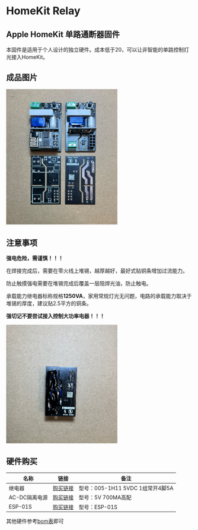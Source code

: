 # HomeKit Relay


## Apple HomeKit 单路通断器固件
本固件是适用于个人设计的独立硬件。成本低于20，可以让非智能的单路控制灯光接入HomeKit。

## 成品图片

<!-- ![效果](./docs/焊接成品.jpg) -->
<img src="./docs/焊接成品.jpg" width="300px">

## 注意事项

**强电危险，需谨慎！！！**

在焊接完成后，需要在零火线上堆锡，越厚越好，最好式贴铜条增加过流能力。

防止触摸强电需要在堆锡完成后覆盖一层阻焊光油，防止触电。

承载能力继电器标称规格**1250VA**，家用常规灯光无问题，电路的承载能力取决于堆锡的厚度，建议贴2.5平方的铜条。

**强切记不要尝试接入控制大功率电器！！！**

<img src="./docs/背面盖油.jpg" width="300px">

## 硬件购买

|名称|链接|备注|
|---|---|---|
|继电器|[购买链接](https://item.taobao.com/item.htm?abbucket=11&id=529388243415&ns=1&spm=a21n57.1.0.0.4977523ccVh2NJ&skuId=3906383879250)|型号：005-1H11 5VDC 1组常开4脚5A|
|AC-DC隔离电源|[购买链接](https://item.taobao.com/item.htm?_u=v2ce6adeb710&id=527538079756&skuId=3973098313023&spm=a1z09.2.0.0.7dae2e8dYGKD9l)|型号：5V 700MA高配|
|ESP-01S|[购买链接](https://item.taobao.com/item.htm?abbucket=11&id=40511001950&ns=1&spm=a21n57.1.0.0.64cb523ciD7WpU&skuId=3833808544302)|型号：ESP-01S|

其他硬件参考[bom表](./hardware/BOM.csv)即可



